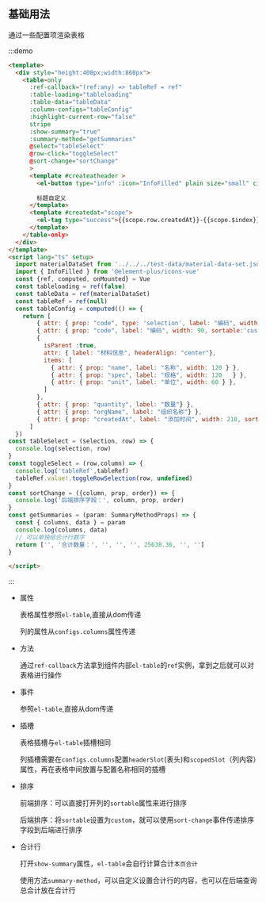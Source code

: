 ##  基础用法

通过一些配置项渲染表格

:::demo  

```html
<template>
  <div style="height:400px;width:860px">
    <table-only
      :ref-callback="(ref:any) => tableRef = ref"
      :table-loading="tableloading"
      :table-data="tableData"
      :column-configs="tableConfig"
      :highlight-current-row="false"
      stripe
      :show-summary="true"
      :summary-method="getSummaries"
      @select="tableSelect"
      @row-click="toggleSelect"
      @sort-change="sortChange"
      >
      <template #createatheader >
        <el-button type="info" :icon="InfoFilled" plain size="small" circle></el-button>
        
        标题自定义
      </template>
      <template #createdat="scope">
        <el-tag type="success">{{scope.row.createdAt}}-{{scope.$index}}</el-tag>
      </template>
    </table-only>
  </div>
</template>
<script lang="ts" setup>
  import materialDataSet from '../../../test-data/material-data-set.json';
  import { InfoFilled } from '@element-plus/icons-vue'
  const {ref, computed, onMounted} = Vue
  const tableloading = ref(false)
  const tableData = ref(materialDataSet)
  const tableRef = ref(null)
  const tableConfig = computed(() => {
    return [
        { attr: { prop: "code", type: 'selection', label: "编码", width: 50, headerAlign: 'center', align: 'center' } },
        { attr: { prop: "code", label: "编码", width: 90, sortable:'custom', headerAlign: 'center' } },
        {
          isParent :true,
          attr: { label: "材料信息", headerAlign: "center"},
          items: [
            { attr: { prop: "name", label: "名称", width: 120 } },
            { attr: { prop: "spec", label: "规格", width: 120   } },
            { attr: { prop: "unit", label: "单位", width: 60 } },
          ]
        },
        { attr: { prop: "quantity", label: "数量"} },
        { attr: { prop: "orgName", label: "组织名称"} },
        { attr: { prop: "createdAt", label: "添加时间", width: 210, sortable:'custom',headerSlot: 'createatheader',scopedSlot: "createdat" }}
      ]
  })
const tableSelect = (selection, row) => {
  console.log(selection, row)
}
const toggleSelect = (row,column) => {
  console.log('tableRef',tableRef)
  tableRef.value!.toggleRowSelection(row, undefined)
}
const sortChange = ({column, prop, order}) => {
  console.log('后端排序字段：', column, prop, order)
}
const getSummaries = (param: SummaryMethodProps) => {
  const { columns, data } = param
  console.log(columns, data)
  // 可以单独给合计行数字
  return ['', '合计数量：', '', '', '', 25638.36, '', '']
}

</script>
```
:::

- 属性

  表格属性参照`el-table`,直接从dom传递

  列的属性从`configs.columns`属性传递

- 方法

  通过`ref-callback`方法拿到组件内部`el-table`的`ref`实例，拿到之后就可以对表格进行操作

- 事件

  参照`el-table`,直接从dom传递

- 插槽

  表格插槽与`el-table`插槽相同

  列插槽需要在`configs.columns`配置`headerSlot`(表头)和`scopedSlot`（列内容）属性，再在表格中间放置与配置名称相同的插槽

- 排序

  前端排序：可以直接打开列的`sortable`属性来进行排序

  后端排序：将`sortable`设置为`custom`，就可以使用`sort-change`事件传递排序字段到后端进行排序

- 合计行

  打开`show-summary`属性，`el-table`会自行计算合计`本页合计`

  使用方法`summary-method`，可以自定义设置合计行的内容，也可以在后端查询总合计放在合计行


  


